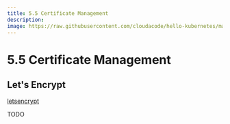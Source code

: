 ```yaml
---
title: 5.5 Certificate Management
description:
image: https://raw.githubusercontent.com/cloudacode/hello-kubernetes/main/docs/assets/kubernetes-school.png
---
```


# 5.5 Certificate Management

## Let's Encrypt

[letsencrypt](https://letsencrypt.org/)

TODO
